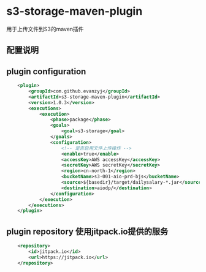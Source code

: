 s3-storage-maven-plugin
======================
用于上传文件到S3的maven插件

配置说明
------------------------
plugin configuration
----------------------
```xml
    <plugin>
        <groupId>com.github.evanzyj</groupId>
        <artifactId>s3-storage-maven-plugin</artifactId>
        <version>1.0.3</version>
        <executions>
            <execution>
                <phase>package</phase>
                <goals>
                    <goal>s3-storage</goal>
                </goals>
                <configuration>
                    <!-- 是否启用文件上传操作 -->
                    <enable>true</enable> 
                    <accessKey>AWS accessKey</accessKey>
                    <secretKey>AWS secretKey</secretKey>
                    <region>cn-north-1</region>
                    <bucketName>s3-001-aio-prd-bjs</bucketName>
                    <source>${basedir}/target/dailysalary-*.jar</source>
                    <destination>aiodp/</destination>
                </configuration>
            </execution>
        </executions>
    </plugin>
```

plugin repository 使用jitpack.io提供的服务
------------------------------------
```xml
    <repository>
        <id>jitpack.io</id>
        <url>https://jitpack.io</url>
    </repository>
```

